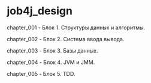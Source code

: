 # job4j_design
chapter_001 - Блок 1. Структуры данных и алгоритмы.

сhapter_002 - Блок 2. Система ввода вывода.

chapter_003 - Блок 3. Базы данных.

chapter_004 - Блок 4. JVM и JMM.

chapter_005 - Блок 5. TDD.
